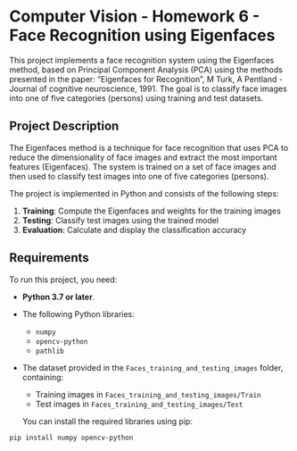 # Computer Vision - Homework 6 - Face Recognition using Eigenfaces

This project implements a face recognition system using the Eigenfaces method, based on Principal Component Analysis (PCA) using the methods presented in the paper: “Eigenfaces for Recognition”, M Turk, A Pentland - Journal of cognitive neuroscience, 1991. The goal is to classify face images into one of five categories (persons) using training and test datasets.

## Project Description

The Eigenfaces method is a technique for face recognition that uses PCA to reduce the dimensionality of face images and extract the most important features (Eigenfaces). The system is trained on a set of face images and then used to classify test images into one of five categories (persons).

The project is implemented in Python and consists of the following steps:
1. **Training**: Compute the Eigenfaces and weights for the training images
2. **Testing**: Classify test images using the trained model
3. **Evaluation**: Calculate and display the classification accuracy

## Requirements

To run this project, you need:
- **Python 3.7 or later**.
- The following Python libraries:
  - `numpy`
  - `opencv-python`
  - `pathlib`
- The dataset provided in the `Faces_training_and_testing_images` folder, containing:
  - Training images in `Faces_training_and_testing_images/Train`
  - Test images in `Faces_training_and_testing_images/Test`

  You can install the required libraries using pip:
```bash
pip install numpy opencv-python